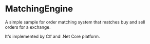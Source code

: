# MatchingEngine

A simple sample for order matching system that matches buy and sell orders for a exchange.

It's implemented by C# and .Net Core platform.
